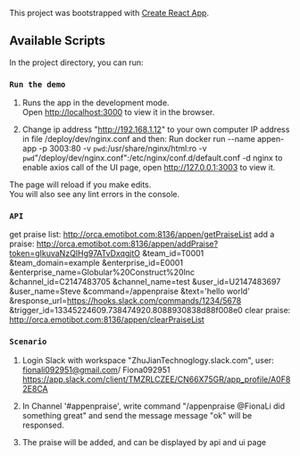 This project was bootstrapped with [Create React App](https://github.com/facebook/create-react-app).

## Available Scripts

In the project directory, you can run:

### `Run the demo`

1. Runs the app in the development mode.<br>
Open [http://localhost:3000](http://localhost:3000) to view it in the browser.

2. Change ip address "http://192.168.1.12" to your own computer IP address in file /deploy/dev/nginx.conf and then:
Run docker run --name appen-app -p 3003:80 -v `pwd`:/usr/share/nginx/html:ro -v `pwd`"/deploy/dev/nginx.conf":/etc/nginx/conf.d/default.conf  -d nginx
to enable axios call of the UI page, open http://127.0.0.1:3003 to view it.

The page will reload if you make edits.<br>
You will also see any lint errors in the console.


### `API`

get praise list:
  http://orca.emotibot.com:8136/appen/getPraiseList
add a praise: 
  http://orca.emotibot.com:8136/appen/addPraise?token=gIkuvaNzQIHg97ATvDxqgjtO
  &team_id=T0001
  &team_domain=example
  &enterprise_id=E0001
  &enterprise_name=Globular%20Construct%20Inc
  &channel_id=C2147483705
  &channel_name=test
  &user_id=U2147483697
  &user_name=Steve
  &command=/appenpraise
  &text='hello world'
  &response_url=https://hooks.slack.com/commands/1234/5678
  &trigger_id=13345224609.738474920.8088930838d88f008e0
clear praise: 
  http://orca.emotibot.com:8136/appen/clearPraiseList

### `Scenario`

1. Login Slack with workspace "ZhuJianTechnoglogy.slack.com", user: fionali092951@gmail.com/ Fiona092951
    https://app.slack.com/client/TMZRLCZEE/CN66X75GR/app_profile/A0F82E8CA
    
2. In Channel '#appenpraise', write command "/appenpraise @FionaLi did something great" and send the message
   message "ok" will be responsed.
   
3. The praise will be added, and can be displayed by api and ui page

